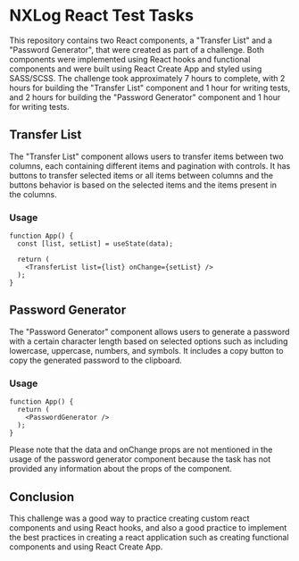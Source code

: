 # NXLog React Test Tasks
This repository contains two React components, a "Transfer List" and a "Password Generator", that were created as part of a challenge. Both components were implemented using React hooks and functional components and were built using React Create App and styled using SASS/SCSS. The challenge took approximately 7 hours to complete, with 2 hours for building the "Transfer List" component and 1 hour for writing tests, and 2 hours for building the "Password Generator" component and 1 hour for writing tests.

## Transfer List
The "Transfer List" component allows users to transfer items between two columns, each containing different items and pagination with controls. It has buttons to transfer selected items or all items between columns and the buttons behavior is based on the selected items and the items present in the columns.

### Usage
```
function App() {
  const [list, setList] = useState(data);

  return (
    <TransferList list={list} onChange={setList} />
  );
}
```

## Password Generator
The "Password Generator" component allows users to generate a password with a certain character length based on selected options such as including lowercase, uppercase, numbers, and symbols. It includes a copy button to copy the generated password to the clipboard.

### Usage
```
function App() {
  return (
    <PasswordGenerator />
  );
}
```
Please note that the data and onChange props are not mentioned in the usage of the password generator component because the task has not provided any information about the props of the component.

## Conclusion
This challenge was a good way to practice creating custom react components and using React hooks, and also a good practice to implement the best practices in creating a react application such as creating functional components and using React Create App.